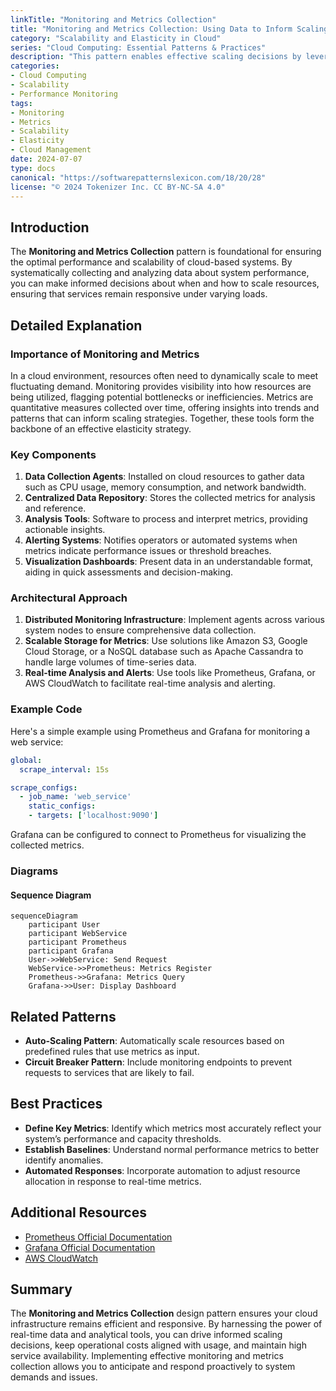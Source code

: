 ```yaml
---
linkTitle: "Monitoring and Metrics Collection"
title: "Monitoring and Metrics Collection: Using Data to Inform Scaling Decisions"
category: "Scalability and Elasticity in Cloud"
series: "Cloud Computing: Essential Patterns & Practices"
description: "This pattern enables effective scaling decisions by leveraging monitoring and metrics collection tools that provide insights into system performance and health, fostering timely and automatic adaptation to changing workloads in cloud environments."
categories:
- Cloud Computing
- Scalability
- Performance Monitoring
tags:
- Monitoring
- Metrics
- Scalability
- Elasticity
- Cloud Management
date: 2024-07-07
type: docs
canonical: "https://softwarepatternslexicon.com/18/20/28"
license: "© 2024 Tokenizer Inc. CC BY-NC-SA 4.0"
---
```


## Introduction

The **Monitoring and Metrics Collection** pattern is foundational for ensuring the optimal performance and scalability of cloud-based systems. By systematically collecting and analyzing data about system performance, you can make informed decisions about when and how to scale resources, ensuring that services remain responsive under varying loads.

## Detailed Explanation

### Importance of Monitoring and Metrics

In a cloud environment, resources often need to dynamically scale to meet fluctuating demand. Monitoring provides visibility into how resources are being utilized, flagging potential bottlenecks or inefficiencies. Metrics are quantitative measures collected over time, offering insights into trends and patterns that can inform scaling strategies. Together, these tools form the backbone of an effective elasticity strategy.

### Key Components

1. **Data Collection Agents**: Installed on cloud resources to gather data such as CPU usage, memory consumption, and network bandwidth.
2. **Centralized Data Repository**: Stores the collected metrics for analysis and reference.
3. **Analysis Tools**: Software to process and interpret metrics, providing actionable insights.
4. **Alerting Systems**: Notifies operators or automated systems when metrics indicate performance issues or threshold breaches.
5. **Visualization Dashboards**: Present data in an understandable format, aiding in quick assessments and decision-making.

### Architectural Approach

1. **Distributed Monitoring Infrastructure**: Implement agents across various system nodes to ensure comprehensive data collection.
2. **Scalable Storage for Metrics**: Use solutions like Amazon S3, Google Cloud Storage, or a NoSQL database such as Apache Cassandra to handle large volumes of time-series data.
3. **Real-time Analysis and Alerts**: Use tools like Prometheus, Grafana, or AWS CloudWatch to facilitate real-time analysis and alerting.

### Example Code

Here's a simple example using Prometheus and Grafana for monitoring a web service:

```yaml
global:
  scrape_interval: 15s

scrape_configs:
  - job_name: 'web_service'
    static_configs:
    - targets: ['localhost:9090']
```

Grafana can be configured to connect to Prometheus for visualizing the collected metrics.

### Diagrams

#### Sequence Diagram

```mermaid
sequenceDiagram
    participant User
    participant WebService
    participant Prometheus
    participant Grafana
    User->>WebService: Send Request
    WebService->>Prometheus: Metrics Register
    Prometheus->>Grafana: Metrics Query
    Grafana->>User: Display Dashboard
```

## Related Patterns

- **Auto-Scaling Pattern**: Automatically scale resources based on predefined rules that use metrics as input.
- **Circuit Breaker Pattern**: Include monitoring endpoints to prevent requests to services that are likely to fail.

## Best Practices

- **Define Key Metrics**: Identify which metrics most accurately reflect your system’s performance and capacity thresholds.
- **Establish Baselines**: Understand normal performance metrics to better identify anomalies.
- **Automated Responses**: Incorporate automation to adjust resource allocation in response to real-time metrics.

## Additional Resources

- [Prometheus Official Documentation](https://prometheus.io/docs/introduction/overview/)
- [Grafana Official Documentation](https://grafana.com/docs/grafana/latest/)
- [AWS CloudWatch](https://docs.aws.amazon.com/cloudwatch/index.html)

## Summary

The **Monitoring and Metrics Collection** design pattern ensures your cloud infrastructure remains efficient and responsive. By harnessing the power of real-time data and analytical tools, you can drive informed scaling decisions, keep operational costs aligned with usage, and maintain high service availability. Implementing effective monitoring and metrics collection allows you to anticipate and respond proactively to system demands and issues.
